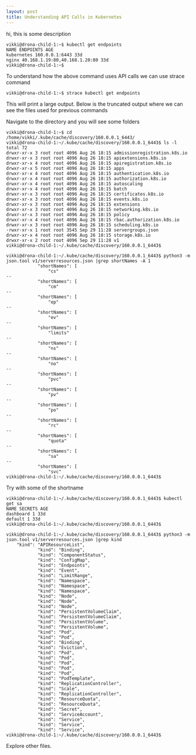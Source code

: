 ```yaml
---
layout: post
title: Understanding API Calls in Kubernetes
---
```


hi, this is some description

<!--kg-card-begin: code-->

    vikki@drona-child-1:~$ kubectl get endpoints 
    NAME ENDPOINTS AGE
    kubernetes 160.0.0.1:6443 33d
    nginx 40.168.1.19:80,40.168.1.20:80 33d
    vikki@drona-child-1:~$ 

<!--kg-card-end: code-->

To understand how the above command uses API calls we can use strace command

<!--kg-card-begin: code-->

    vikki@drona-child-1:~$ strace kubectl get endpoints

<!--kg-card-end: code-->

This will print a large output. Below is the truncated output where we can see the files used for previous commands

Navigate to the directory and you will see some folders

<!--kg-card-begin: code-->

    vikki@drona-child-1:~$ cd /home/vikki/.kube/cache/discovery/160.0.0.1_6443/
    vikki@drona-child-1:~/.kube/cache/discovery/160.0.0.1_6443$ ls -l
    total 72
    drwxr-xr-x 3 root root 4096 Aug 26 18:15 admissionregistration.k8s.io
    drwxr-xr-x 3 root root 4096 Aug 26 18:15 apiextensions.k8s.io
    drwxr-xr-x 4 root root 4096 Aug 26 18:15 apiregistration.k8s.io
    drwxr-xr-x 5 root root 4096 Aug 26 18:15 apps
    drwxr-xr-x 4 root root 4096 Aug 26 18:15 authentication.k8s.io
    drwxr-xr-x 4 root root 4096 Aug 26 18:15 authorization.k8s.io
    drwxr-xr-x 4 root root 4096 Aug 26 18:15 autoscaling
    drwxr-xr-x 4 root root 4096 Aug 26 18:15 batch
    drwxr-xr-x 3 root root 4096 Aug 26 18:15 certificates.k8s.io
    drwxr-xr-x 3 root root 4096 Aug 26 18:15 events.k8s.io
    drwxr-xr-x 3 root root 4096 Aug 26 18:15 extensions
    drwxr-xr-x 3 root root 4096 Aug 26 18:15 networking.k8s.io
    drwxr-xr-x 3 root root 4096 Aug 26 18:15 policy
    drwxr-xr-x 4 root root 4096 Aug 26 18:15 rbac.authorization.k8s.io
    drwxr-xr-x 3 root root 4096 Aug 26 18:15 scheduling.k8s.io
    -rwxr-xr-x 1 root root 3545 Sep 29 11:28 servergroups.json
    drwxr-xr-x 4 root root 4096 Aug 26 18:15 storage.k8s.io
    drwxr-xr-x 2 root root 4096 Sep 29 11:28 v1
    vikki@drona-child-1:~/.kube/cache/discovery/160.0.0.1_6443$ 

<!--kg-card-end: code--><!--kg-card-begin: code-->

    vikki@drona-child-1:~/.kube/cache/discovery/160.0.0.1_6443$ python3 -m json.tool v1/serverresources.json |grep shortNames -A 1
                "shortNames": [
                    "cs"
    --
                "shortNames": [
                    "cm"
    --
                "shortNames": [
                    "ep"
    --
                "shortNames": [
                    "ev"
    --
                "shortNames": [
                    "limits"
    --
                "shortNames": [
                    "ns"
    --
                "shortNames": [
                    "no"
    --
                "shortNames": [
                    "pvc"
    --
                "shortNames": [
                    "pv"
    --
                "shortNames": [
                    "po"
    --
                "shortNames": [
                    "rc"
    --
                "shortNames": [
                    "quota"
    --
                "shortNames": [
                    "sa"
    --
                "shortNames": [
                    "svc"
    vikki@drona-child-1:~/.kube/cache/discovery/160.0.0.1_6443$ 

<!--kg-card-end: code-->

Try with some of the shortname

<!--kg-card-begin: code-->

    vikki@drona-child-1:~/.kube/cache/discovery/160.0.0.1_6443$ kubectl get sa
    NAME SECRETS AGE
    dashboard 1 33d
    default 1 33d
    vikki@drona-child-1:~/.kube/cache/discovery/160.0.0.1_6443$ 

<!--kg-card-end: code--><!--kg-card-begin: code-->

    vikki@drona-child-1:~/.kube/cache/discovery/160.0.0.1_6443$ python3 -m json.tool v1/serverresources.json |grep kind
        "kind": "APIResourceList",
                "kind": "Binding",
                "kind": "ComponentStatus",
                "kind": "ConfigMap",
                "kind": "Endpoints",
                "kind": "Event",
                "kind": "LimitRange",
                "kind": "Namespace",
                "kind": "Namespace",
                "kind": "Namespace",
                "kind": "Node",
                "kind": "Node",
                "kind": "Node",
                "kind": "PersistentVolumeClaim",
                "kind": "PersistentVolumeClaim",
                "kind": "PersistentVolume",
                "kind": "PersistentVolume",
                "kind": "Pod",
                "kind": "Pod",
                "kind": "Binding",
                "kind": "Eviction",
                "kind": "Pod",
                "kind": "Pod",
                "kind": "Pod",
                "kind": "Pod",
                "kind": "Pod",
                "kind": "PodTemplate",
                "kind": "ReplicationController",
                "kind": "Scale",
                "kind": "ReplicationController",
                "kind": "ResourceQuota",
                "kind": "ResourceQuota",
                "kind": "Secret",
                "kind": "ServiceAccount",
                "kind": "Service",
                "kind": "Service",
                "kind": "Service",
    vikki@drona-child-1:~/.kube/cache/discovery/160.0.0.1_6443$ 
    

<!--kg-card-end: code-->

Explore other files.

